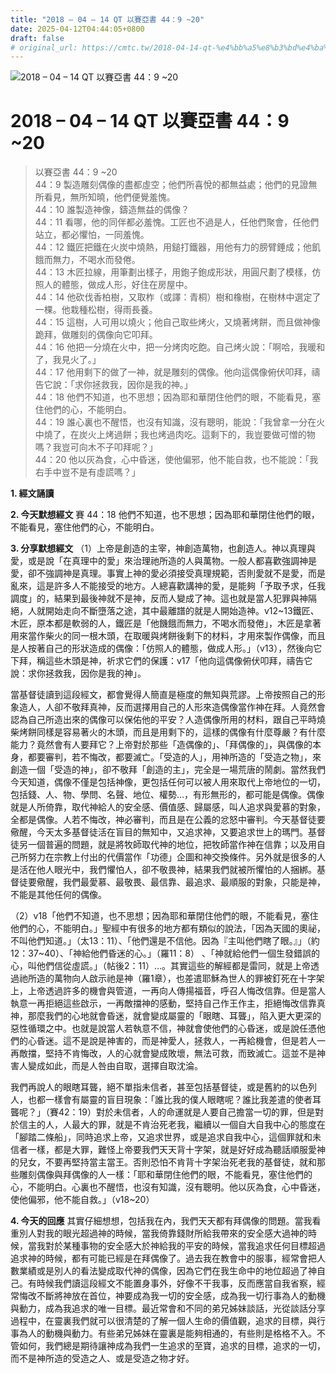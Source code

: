 ```yaml
---
title: "2018 – 04 – 14 QT 以賽亞書 44：9 ~20"
date: 2025-04-12T04:44:05+0800
draft: false
# original_url: https://cmtc.tw/2018-04-14-qt-%e4%bb%a5%e8%b3%bd%e4%ba%9e%e6%9b%b8-44%ef%bc%9a9-20
---
```


![2018 – 04 – 14 QT 以賽亞書 44：9 ~20](/images/qt.jpg   "2018 – 04 – 14 QT 以賽亞書 44：9 ~20")

# 2018 – 04 – 14 QT 以賽亞書 44：9 ~20

> 以賽亞書 44：9 ~20  
> 44：9 製造雕刻偶像的盡都虛空；他們所喜悅的都無益處；他們的見證無所看見，無所知曉，他們便覺羞愧。  
> 44：10 誰製造神像，鑄造無益的偶像？  
> 44：11 看哪，他的同伴都必羞愧。工匠也不過是人，任他們聚會，任他們站立，都必懼怕，一同羞愧。  
> 44：12 鐵匠把鐵在火炭中燒熱，用鎚打鐵器，用他有力的膀臂錘成；他飢餓而無力，不喝水而發倦。  
> 44：13 木匠拉線，用筆劃出樣子，用鉋子鉋成形狀，用圓尺劃了模樣，仿照人的體態，做成人形，好住在房屋中。  
> 44：14 他砍伐香柏樹，又取柞（或譯：青桐）樹和橡樹，在樹林中選定了一棵。他栽種松樹，得雨長養。  
> 44：15 這樹，人可用以燒火；他自己取些烤火，又燒著烤餅，而且做神像跪拜，做雕刻的偶像向它叩拜。  
> 44：16 他把一分燒在火中，把一分烤肉吃飽。自己烤火說：「啊哈，我暖和了，我見火了。」  
> 44：17 他用剩下的做了一神，就是雕刻的偶像。他向這偶像俯伏叩拜，禱告它說：「求你拯救我，因你是我的神。」  
> 44：18 他們不知道，也不思想；因為耶和華閉住他們的眼，不能看見，塞住他們的心，不能明白。  
> 44：19 誰心裏也不醒悟，也沒有知識，沒有聰明，能說：「我曾拿一分在火中燒了，在炭火上烤過餅；我也烤過肉吃。這剩下的，我豈要做可憎的物嗎？我豈可向木不子叩拜呢？」  
> 44：20 他以灰為食，心中昏迷，使他偏邪，他不能自救，也不能說：「我右手中豈不是有虛謊嗎？」

**1. 經文誦讀**

**2.  今天默想經文**
賽 44：18 他們不知道，也不思想；因為耶和華閉住他們的眼，不能看見，塞住他們的心，不能明白。

**3. 分享默想經文**
（1）上帝是創造的主宰，神創造萬物，也創造人。神以真理與愛，或是說「在真理中的愛」來治理祂所造的人與萬物。一般人都喜歡強調神是愛，卻不強調神是真理。事實上神的愛必須接受真理規範，否則愛就不是愛，而是亂來，這是許多人不能接受的地方。人總喜歡講神的愛，是能夠「予取予求，任我調度」的，結果到最後神就不是神，反而人變成了神。這也就是當人犯罪與神隔絕，人就開始走向不斷墮落之途，其中最離譜的就是人開始造神。v12\~13鐵匠、木匠，原本都是軟弱的人，鐵匠是「他饑餓而無力，不喝水而發倦」，木匠是拿著用來當作柴火的同一根木頭，在取暖與烤餅後剩下的材料，才用來製作偶像，而且是人按著自己的形狀造成的偶像：「仿照人的體態，做成人形。」（v13），然後向它下拜，稱這些木頭是神，祈求它們的保護：v17「他向這偶像俯伏叩拜，禱告它說：求你拯救我，因你是我的神」。

當基督徒讀到這段經文，都會覺得人簡直是極度的無知與荒謬。上帝按照自己的形象造人，人卻不敬拜真神，反而選擇用自己的人形來造偶像當作神在拜。人竟然會認為自己所造出來的偶像可以保佑他的平安？人造偶像所用的材料，跟自己平時燒柴烤餅同樣是容易著火的木頭，而且是用剩下的，這樣的偶像有什麼尊嚴？有什麼能力？竟然會有人要拜它？上帝對於那些「造偶像的」、「拜偶像的」，與偶像的本身，都要審判，若不悔改，都要滅亡。「受造的人」，用神所造的「受造之物」，來創造一個「受造的神」，卻不敬拜「創造的主」，完全是一場荒唐的鬧劇。當然我們今天知道，偶像不僅是包括神像，更包括任何可以被人用來取代上帝地位的一切，包括錢、人、物、學問、名聲、地位、權勢…，有形無形的，都可能是偶像。偶像就是人所倚靠，取代神給人的安全感、價值感、歸屬感，叫人追求與愛慕的對象，全都是偶像。人若不悔改，神必審判，而且是在公義的忿怒中審判。今天基督徒要儆醒，今天太多基督徒活在盲目的無知中，又追求神，又要追求世上的瑪門。基督徒另一個普遍的問題，就是將牧師取代神的地位，把牧師當作神在信靠；以及用自己所努力在宗教上付出的代價當作「功德」企圖和神交換條件。另外就是很多的人是活在他人眼光中，我們懼怕人，卻不敬畏神，結果我們就被所懼怕的人捆綁。基督徒要儆醒，我們最愛慕、最敬畏、最信靠、最追求、最順服的對象，只能是神，不能是其他任何的偶像。

（2）v18「他們不知道，也不思想；因為耶和華閉住他們的眼，不能看見，塞住他們的心，不能明白。」聖經中有很多的地方都有類似的說法，「因為天國的奧祕，不叫他們知道。」（太13：11）、「他們還是不信他。因為『主叫他們瞎了眼。』」（約12：37\~40）、「神給他們昏迷的心。」（羅11：8） 、「神就給他們一個生發錯誤的心，叫他們信從虛謊。」（帖後2：11）…。其實這些的解經都是雷同，就是上帝透過祂所造的萬物向人啟示祂是神（羅1章），也差遣耶穌為世人的罪被釘死在十字架上，上帝透過許多的機會與管道，一再向人傳揚福音，呼召人悔改信靠。但是當人執意一再拒絕這些啟示，一再敵擋神的感動，堅持自己作王作主，拒絕悔改信靠真神，那麼我們的心地就會昏迷，就會變成屬靈的「眼瞎、耳聾」，陷入更大更深的惡性循環之中。也就是說當人若執意不信，神就會使他們的心昏迷，或是說任憑他們的心昏迷。這不是說是神害的，而是神愛人，拯救人，一再給機會，但是若人一再敵擋，堅持不肯悔改，人的心就會變成敗壞，無法可救，而致滅亡。這並不是神害人變成如此，而是人咎由自取，選擇自取沈淪。

我們再說人的眼瞎耳聾，絕不單指未信者，甚至包括基督徒，或是舊約的以色列人，也都一樣會有屬靈的盲目現象：「誰比我的僕人眼瞎呢？誰比我差遣的使者耳聾呢？」（賽42：19）對於未信者，人的命運就是人要自己擔當一切的罪，但是對於信主的人，人最大的罪，就是不肯治死老我，繼續以一個自大自我中心的態度在「腳踏二條船」，同時追求上帝，又追求世界，或是追求自我中心，這個罪就和未信者一樣，都是大罪，難怪上帝要我們天天背十字架，就是好好成為聽話順服愛神的兒女，不要再堅持當主當王。否則恐怕不肯背十字架治死老我的基督徒，就和那些雕刻偶像與拜偶像的人一樣：「耶和華閉住他們的眼，不能看見，塞住他們的心，不能明白。心裏也不醒悟，也沒有知識，沒有聰明。他以灰為食，心中昏迷，使他偏邪，他不能自救。」（v18\~20）

**4. 今天的回應**
其實仔細想想，包括我在內，我們天天都有拜偶像的問題。當我看重別人對我的眼光超過神的時候，當我倚靠錢財所給我帶來的安全感大過神的時候，當我對於某種事物的安全感大於神給我的平安的時候，當我追求任何目標超過追求神的時候，都有可能已經是在拜偶像了。過去我在教會中的服事，經常會把人數業績或是別人的看法變成取代神的偶像，因為它們在我生命中的地位超過了神自己。有時候我們讀這段經文不能置身事外，好像不干我事，反而應當自我省察，經常悔改不斷將神放在首位，神要成為我一切的安全感，成為我一切行事為人的動機與動力，成為我追求的唯一目標。最近常會和不同的弟兄姊妹談話，光從談話分享過程中，在靈裏我們就可以很清楚的了解一個人生命的價值觀，追求的目標，與行事為人的動機與動力。有些弟兄姊妹在靈裏是能夠相通的，有些則是格格不入。不管如何，我們總是期待讓神成為我們一生追求的至寶，追求的目標，追求的一切，而不是神所造的受造之人、或是受造之物才好。
